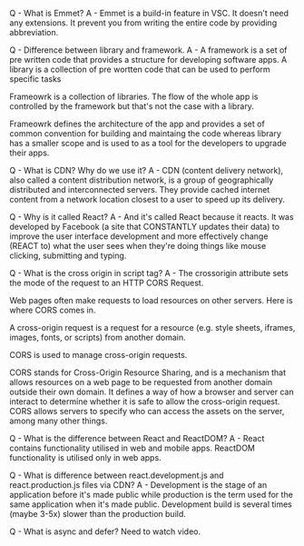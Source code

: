 Q - What is Emmet?
A - Emmet is a build-in feature in VSC. It doesn't need any extensions. It prevent you from writing the entire code by providing abbreviation. 

Q - Difference between library and framework.
A - A framework is a set of pre written code that provides a structure for developing software apps. A library is a collection of pre wortten code that can be used to perform specific tasks

Frameowrk is a collection of libraries. The flow of the whole app is controlled by the framework but that's not the case with a library. 

Frameowrk defines the architecture of the app and provides a set of common convention for building and maintaing the code whereas library has a smaller scope and is used to as a tool for the developers to upgrade their apps.

Q - What is CDN? Why do we use it?
A -  CDN (content delivery network), also called a content distribution network, is a group of geographically distributed and interconnected servers. They provide cached internet content from a network location closest to a user to speed up its delivery.

Q - Why is it called React?
A - And it's called React because it reacts. It was developed by Facebook (a site that CONSTANTLY updates their data) to improve the user interface development and more effectively change (REACT to) what the user sees when they're doing things like mouse clicking, submitting and typing.

Q - What is the cross origin in script tag?
A - The crossorigin attribute sets the mode of the request to an HTTP CORS Request.

Web pages often make requests to load resources on other servers. Here is where CORS comes in.

A cross-origin request is a request for a resource (e.g. style sheets, iframes, images, fonts, or scripts) from another domain.

CORS is used to manage cross-origin requests.

CORS stands for Cross-Origin Resource Sharing, and is a mechanism that allows resources on a web page to be requested from another domain outside their own domain. It defines a way of how a browser and server can interact to determine whether it is safe to allow the cross-origin request. CORS allows servers to specify who can access the assets on the server, among many other things.

Q - What is the difference between React and ReactDOM?
A - React contains functionality utilised in web and mobile apps. ReactDOM functionality is utilised only in web apps.

Q - What is difference between react.development.js and react.production.js files via CDN?
A - Development is the stage of an application before it's made public while production is the term used for the same application when it's made public. Development build is several times (maybe 3-5x) slower than the production build.

Q - What is async and defer?
Need to watch video. 
